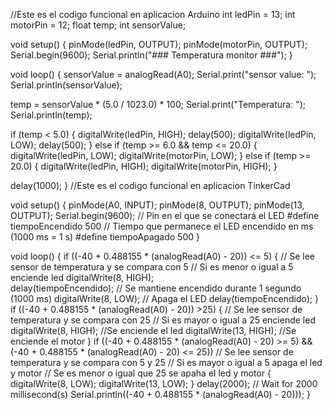 //Este es el codigo funcional en aplicacion Arduino
int ledPin = 13;
int motorPin = 12;
float temp;
int sensorValue;

void setup()
{
  pinMode(ledPin, OUTPUT);
  pinMode(motorPin, OUTPUT);
  Serial.begin(9600);
  Serial.println("### Temperatura monitor ###");
}

void loop()
{
  sensorValue = analogRead(A0);
  Serial.print("sensor value: ");    
  Serial.println(sensorValue);

  temp = sensorValue * (5.0 / 1023.0) * 100;
  Serial.print("Temperatura: ");
  Serial.println(temp);  

  if (temp < 5.0) {
    digitalWrite(ledPin, HIGH);
    delay(500);
    digitalWrite(ledPin, LOW);
    delay(500);
  }
  else if (temp >= 6.0 && temp <= 20.0) {
    digitalWrite(ledPin, LOW);
    digitalWrite(motorPin, LOW);
  }
  else if (temp >= 20.0) {
    digitalWrite(ledPin, HIGH);
    digitalWrite(motorPin, HIGH);
  }

  delay(1000);
}
//Este es el codigo funcional en aplicacion TinkerCad

void setup()
{
  pinMode(A0, INPUT);
  pinMode(8, OUTPUT);
  pinMode(13, OUTPUT);
  Serial.begin(9600);
  // Pin en el que se conectará el LED
#define tiempoEncendido 500 	// Tiempo que permanece el LED encendido en ms (1000 ms = 1 s)
#define tiempoApagado 500
}

void loop()
{
  if ((-40 + 0.488155 * (analogRead(A0) - 20)) <= 5) {
    //  Se lee sensor de temperatura y se compara con 5
    // Si es menor o igual a 5 enciende led 
    digitalWrite(8, HIGH);	
  delay(tiempoEncendido);   // Se mantiene encendido durante 1 segundo (1000 ms)
  digitalWrite(8, LOW);    // Apaga el LED
  delay(tiempoEncendido);
  }
  if ((-40 + 0.488155 * (analogRead(A0) - 20)) >25) {
    // Se lee sensor de temperatura y se compara con 25
    // Si es mayor o igual a 25 enciende led 
    digitalWrite(8, HIGH);	//Se enciende el led
    digitalWrite(13, HIGH); //Se enciende el motor
  }
  if ((-40 + 0.488155 * (analogRead(A0) - 20) >= 5) && 
      (-40 + 0.488155 * (analogRead(A0) - 20) <= 25)) 
    // Se lee sensor de temperatura y se compara con 5 y 25
    // Si es mayor o igual a 5 apaga el led y motor 
    // Se es menor o igual que 25 se apaha el led y motor
  {
    digitalWrite(8, LOW);
    digitalWrite(13, LOW);
}
  delay(2000); // Wait for 2000 millisecond(s)
  Serial.println((-40 + 0.488155 * (analogRead(A0) - 20)));
}
